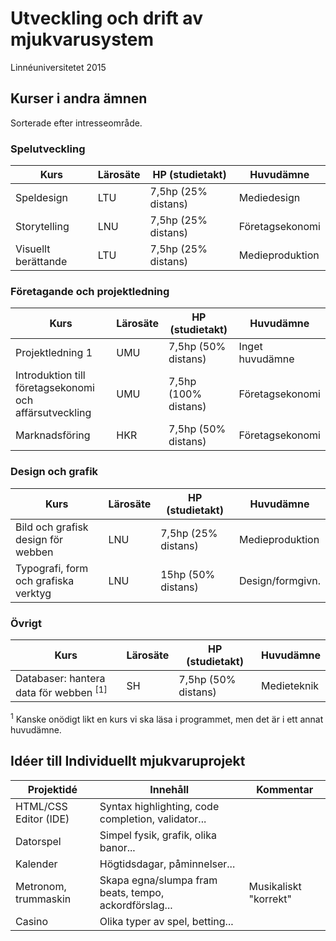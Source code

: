 # Utveckling och drift av mjukvarusystem

Linnéuniversitetet 2015

## Kurser i andra ämnen

Sorterade efter intresseområde.

### Spelutveckling
|Kurs                                                  |Lärosäte |HP (studietakt)         |Huvudämne       |
|------------------------------------------------------|---------|------------------------|----------------|
|Speldesign                                            |LTU      |7,5hp (25% distans)     |Mediedesign     |
|Storytelling                                          |LNU      |7,5hp (25% distans)     |Företagsekonomi |
|Visuellt berättande                                   |LTU      |7,5hp (25% distans)     |Medieproduktion |

### Företagande och projektledning
|Kurs                                                  |Lärosäte |HP (studietakt)         |Huvudämne       |
|------------------------------------------------------|---------|------------------------|----------------|
|Projektledning 1                                      |UMU      |7,5hp (50% distans)     |Inget huvudämne |
|Introduktion till företagsekonomi och affärsutveckling|UMU      |7,5hp (100% distans)    |Företagsekonomi |
|Marknadsföring                                        |HKR      |7,5hp (50% distans)     |Företagsekonomi |

### Design och grafik
|Kurs                                                  |Lärosäte |HP (studietakt)         |Huvudämne       |
|------------------------------------------------------|---------|------------------------|----------------|
|Bild och grafisk design för webben                    |LNU      |7,5hp (25% distans)     |Medieproduktion |
|Typografi, form och grafiska verktyg                  |LNU      |15hp (50% distans)      |Design/formgivn.|

### Övrigt
|Kurs                                                  |Lärosäte |HP (studietakt)         |Huvudämne       |
|------------------------------------------------------|---------|------------------------|----------------|
|Databaser: hantera data för webben <sup>[1]</sup>     |SH       |7,5hp (50% distans)     |Medieteknik     |

<sup>1</sup> Kanske onödigt likt en kurs vi ska läsa i programmet, men det är i ett annat huvudämne.

## Idéer till Individuellt mjukvaruprojekt

|Projektidé                     |Innehåll                                              |Kommentar             |
|-------------------------------|------------------------------------------------------|----------------------|
|HTML/CSS Editor (IDE)          |Syntax highlighting, code completion, validator...    |                      |
|Datorspel                      |Simpel fysik, grafik, olika banor...                  |                      |
|Kalender                       |Högtidsdagar, påminnelser...                          |                      |
|Metronom, trummaskin           |Skapa egna/slumpa fram beats, tempo, ackordförslag... |Musikaliskt "korrekt" |
|Casino                         |Olika typer av spel, betting...                       |                      |
